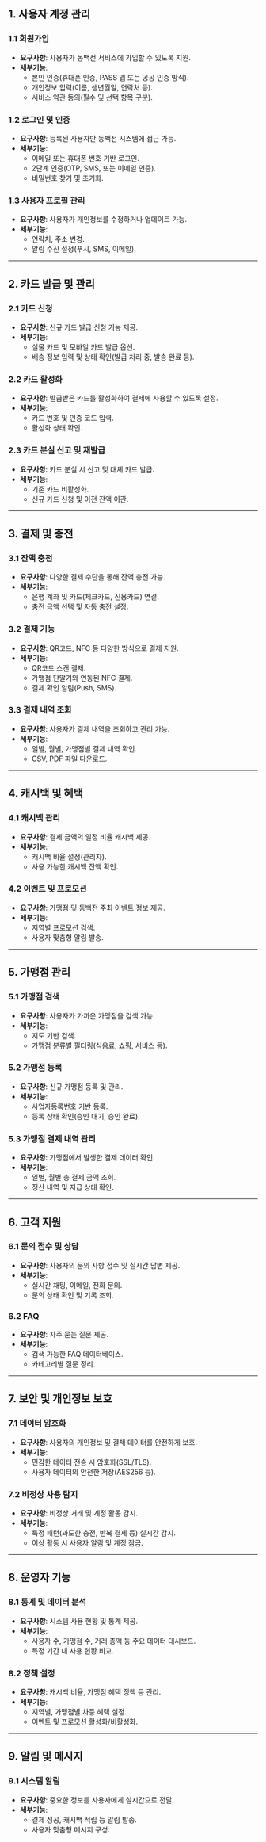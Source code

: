 ## **1. 사용자 계정 관리**

### 1.1 회원가입

- **요구사항**: 사용자가 동백전 서비스에 가입할 수 있도록 지원.
- **세부기능**:
    - 본인 인증(휴대폰 인증, PASS 앱 또는 공공 인증 방식).
    - 개인정보 입력(이름, 생년월일, 연락처 등).
    - 서비스 약관 동의(필수 및 선택 항목 구분).

### 1.2 로그인 및 인증

- **요구사항**: 등록된 사용자만 동백전 시스템에 접근 가능.
- **세부기능**:
    - 이메일 또는 휴대폰 번호 기반 로그인.
    - 2단계 인증(OTP, SMS, 또는 이메일 인증).
    - 비밀번호 찾기 및 초기화.

### 1.3 사용자 프로필 관리

- **요구사항**: 사용자가 개인정보를 수정하거나 업데이트 가능.
- **세부기능**:
    - 연락처, 주소 변경.
    - 알림 수신 설정(푸시, SMS, 이메일).

---

## **2. 카드 발급 및 관리**

### 2.1 카드 신청

- **요구사항**: 신규 카드 발급 신청 기능 제공.
- **세부기능**:
    - 실물 카드 및 모바일 카드 발급 옵션.
    - 배송 정보 입력 및 상태 확인(발급 처리 중, 발송 완료 등).

### 2.2 카드 활성화

- **요구사항**: 발급받은 카드를 활성화하여 결제에 사용할 수 있도록 설정.
- **세부기능**:
    - 카드 번호 및 인증 코드 입력.
    - 활성화 상태 확인.

### 2.3 카드 분실 신고 및 재발급

- **요구사항**: 카드 분실 시 신고 및 대체 카드 발급.
- **세부기능**:
    - 기존 카드 비활성화.
    - 신규 카드 신청 및 이전 잔액 이관.

---

## **3. 결제 및 충전**

### 3.1 잔액 충전

- **요구사항**: 다양한 결제 수단을 통해 잔액 충전 가능.
- **세부기능**:
    - 은행 계좌 및 카드(체크카드, 신용카드) 연결.
    - 충전 금액 선택 및 자동 충전 설정.

### 3.2 결제 기능

- **요구사항**: QR코드, NFC 등 다양한 방식으로 결제 지원.
- **세부기능**:
    - QR코드 스캔 결제.
    - 가맹점 단말기와 연동된 NFC 결제.
    - 결제 확인 알림(Push, SMS).

### 3.3 결제 내역 조회

- **요구사항**: 사용자가 결제 내역을 조회하고 관리 가능.
- **세부기능**:
    - 일별, 월별, 가맹점별 결제 내역 확인.
    - CSV, PDF 파일 다운로드.

---

## **4. 캐시백 및 혜택**

### 4.1 캐시백 관리

- **요구사항**: 결제 금액의 일정 비율 캐시백 제공.
- **세부기능**:
    - 캐시백 비율 설정(관리자).
    - 사용 가능한 캐시백 잔액 확인.

### 4.2 이벤트 및 프로모션

- **요구사항**: 가맹점 및 동백전 주최 이벤트 정보 제공.
- **세부기능**:
    - 지역별 프로모션 검색.
    - 사용자 맞춤형 알림 발송.

---

## **5. 가맹점 관리**

### 5.1 가맹점 검색

- **요구사항**: 사용자가 가까운 가맹점을 검색 가능.
- **세부기능**:
    - 지도 기반 검색.
    - 가맹점 분류별 필터링(식음료, 쇼핑, 서비스 등).

### 5.2 가맹점 등록

- **요구사항**: 신규 가맹점 등록 및 관리.
- **세부기능**:
    - 사업자등록번호 기반 등록.
    - 등록 상태 확인(승인 대기, 승인 완료).

### 5.3 가맹점 결제 내역 관리

- **요구사항**: 가맹점에서 발생한 결제 데이터 확인.
- **세부기능**:
    - 일별, 월별 총 결제 금액 조회.
    - 정산 내역 및 지급 상태 확인.

---

## **6. 고객 지원**

### 6.1 문의 접수 및 상담

- **요구사항**: 사용자의 문의 사항 접수 및 실시간 답변 제공.
- **세부기능**:
    - 실시간 채팅, 이메일, 전화 문의.
    - 문의 상태 확인 및 기록 조회.

### 6.2 FAQ

- **요구사항**: 자주 묻는 질문 제공.
- **세부기능**:
    - 검색 가능한 FAQ 데이터베이스.
    - 카테고리별 질문 정리.

---

## **7. 보안 및 개인정보 보호**

### 7.1 데이터 암호화

- **요구사항**: 사용자의 개인정보 및 결제 데이터를 안전하게 보호.
- **세부기능**:
    - 민감한 데이터 전송 시 암호화(SSL/TLS).
    - 사용자 데이터의 안전한 저장(AES256 등).

### 7.2 비정상 사용 탐지

- **요구사항**: 비정상 거래 및 계정 활동 감지.
- **세부기능**:
    - 특정 패턴(과도한 충전, 반복 결제 등) 실시간 감지.
    - 이상 활동 시 사용자 알림 및 계정 잠금.

---

## **8. 운영자 기능**

### 8.1 통계 및 데이터 분석

- **요구사항**: 시스템 사용 현황 및 통계 제공.
- **세부기능**:
    - 사용자 수, 가맹점 수, 거래 총액 등 주요 데이터 대시보드.
    - 특정 기간 내 사용 현황 비교.

### 8.2 정책 설정

- **요구사항**: 캐시백 비율, 가맹점 혜택 정책 등 관리.
- **세부기능**:
    - 지역별, 가맹점별 차등 혜택 설정.
    - 이벤트 및 프로모션 활성화/비활성화.

---

## **9. 알림 및 메시지**

### 9.1 시스템 알림

- **요구사항**: 중요한 정보를 사용자에게 실시간으로 전달.
- **세부기능**:
    - 결제 성공, 캐시백 적립 등 알림 발송.
    - 사용자 맞춤형 메시지 구성.